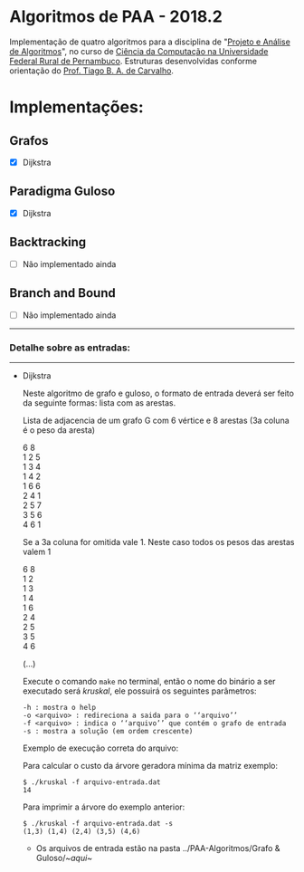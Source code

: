 # **Algoritmos de PAA - 2018.2**
Implementação de quatro algoritmos para a disciplina de "[Projeto e Análise de Algoritmos](PAA)", no curso de [Ciência da Computação na Universidade Federal Rural de Pernambuco](UFRPE). Estruturas desenvolvidas conforme orientação do [Prof. Tiago B. A. de Carvalho](professor).

# Implementações:

## Grafos

- [x] Dijkstra

## Paradigma Guloso

- [x] Dijkstra

## Backtracking

- [ ] Não implementado ainda

## Branch and Bound

- [ ] Não implementado ainda

---

### Detalhe sobre as entradas:

---

* Dijkstra

    Neste algoritmo de grafo e guloso, o formato de entrada deverá ser feito da seguinte formas: lista com as arestas.

    Lista de adjacencia de um grafo G com 6 vértice e 8 arestas (3a coluna é o peso da aresta)

    6 8 <br>
    1 2 5 <br>
    1 3 4 <br>
    1 4 2 <br>
    1 6 6 <br>
    2 4 1 <br>
    2 5 7 <br>
    3 5 6 <br>
    4 6 1 <br>

    Se a 3a coluna for omitida vale 1. Neste caso todos os pesos das arestas valem 1

    6 8 <br>
    1 2 <br>
    1 3 <br>
    1 4 <br>
    1 6 <br>
    2 4 <br>
    2 5 <br>
    3 5 <br>
    4 6 <br>

    (...)

    Execute o comando ``make`` no terminal, então o nome do binário a ser executado será *kruskal*, ele possuirá os seguintes parâmetros:

    ```
    -h : mostra o help
    -o <arquivo> : redireciona a saida para o ‘‘arquivo’’
    -f <arquivo> : indica o ‘‘arquivo’’ que contém o grafo de entrada
    -s : mostra a solução (em ordem crescente)
    ```

    Exemplo de execução correta do arquivo:

    Para calcular o custo da árvore geradora mínima da matriz exemplo:
    ```
    $ ./kruskal -f arquivo-entrada.dat
    14
    ```
    Para imprimir a árvore do exemplo anterior:
    ```
    $ ./kruskal -f arquivo-entrada.dat -s
    (1,3) (1,4) (2,4) (3,5) (4,6)
    ```

    * Os arquivos de entrada estão na pasta ../PAA-Algoritmos/Grafo & Guloso/*~aqui~*


<!-- Links -->

[PAA]: https://sites.google.com/site/tiagoufrpe/home/projeto-e-analise-de-algoritmos-2018-2
[UFRPE]: http://bcc.uag.ufrpe.br/~portal/
[professor]: https://sites.google.com/site/tiagoufrpe/
